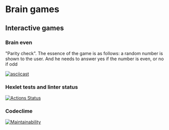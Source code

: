# Brain games

## Interactive games

### Brain even

"Parity check". The essence of the game is as follows: a random number is shown to the user. And he needs to answer yes if the number is even, or no if odd

[![asciicast](https://asciinema.org/a/eV9cEKjmIBv941n5kdczottXU.svg)](https://asciinema.org/a/eV9cEKjmIBv941n5kdczottXU)


### Hexlet tests and linter status

[![Actions Status](https://github.com/mustbefail/frontend-project-lvl1/workflows/hexlet-check/badge.svg)](https://github.com/mustbefail/frontend-project-lvl1/actions)

### Codeclime

[![Maintainability](https://api.codeclimate.com/v1/badges/a99a88d28ad37a79dbf6/maintainability)](https://codeclimate.com/github/codeclimate/codeclimate/maintainability)
